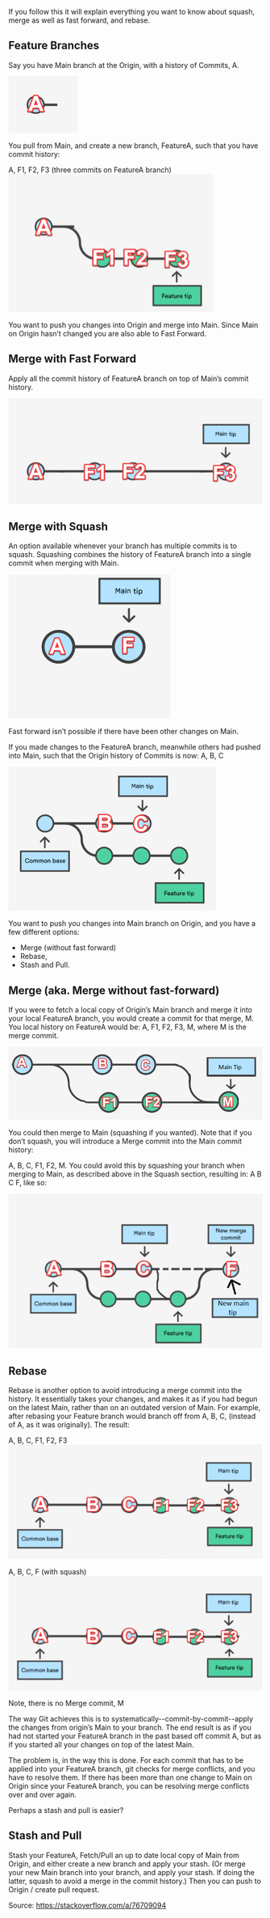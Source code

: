 If you follow this it will explain everything you want to know about squash, merge as well as fast forward, and rebase.

## Feature Branches
Say you have Main branch at the Origin, with a history of Commits, A.

![Main Branch](images/git/main.png "Main")


You pull from Main, and create a new branch, FeatureA, such that you have commit history:

A, F1, F2, F3 (three commits on FeatureA branch)
![Feature Branch](images/git/feature_branch.png "Feature Branch")


You want to push you changes into Origin and merge into Main. Since Main on Origin hasn’t changed you are also able to Fast Forward.

## Merge with Fast Forward
Apply all the commit history of FeatureA branch on top of Main’s commit history.


![Merge with Fast Forward](images/git/merge_with_fast_forward.png "Merge with Fast Forward")

## Merge with Squash
An option available whenever your branch has multiple commits is to squash. Squashing combines the history of FeatureA branch into a single commit when merging with Main.

![Merge with Squash](images/git/merge_with_squash.png "Merge with Squash")

Fast forward isn’t possible if there have been other changes on Main.

If you made changes to the FeatureA branch, meanwhile others had pushed into Main, such that the Origin history of Commits is now: A, B, C

![Main and Feature branch with multiple commiters](images/git/main_multiple_commiters.png "Main and Feature branch with multiple commiters")

You want to push you changes into Main branch on Origin, and you have a few different options:

- Merge (without fast forward)
- Rebase,
- Stash and Pull.

## Merge (aka. Merge without fast-forward)
If you were to fetch a local copy of Origin’s Main branch and merge it into your local FeatureA branch, you would create a commit for that merge, M. You local history on FeatureA would be: A, F1, F2, F3, M, where M is the merge commit.

![merge without fast forward](images/git/merge_without_fast_forward.png "merge without fast forward")

You could then merge to Main (squashing if you wanted). Note that if you don’t squash, you will introduce a Merge commit into the Main commit history:

A, B, C, F1, F2, M.
You could avoid this by squashing your branch when merging to Main, as described above in the Squash section, resulting in: A B C F, like so:

![merge to main (with multiple commiters) with squash](images/git/merge_multiple_commiters_with_squash.png "merge to main (with multiple commiters) with squash")

## Rebase
Rebase is another option to avoid introducing a merge commit into the history. It essentially takes your changes, and makes it as if you had begun on the latest Main, rather than on an outdated version of Main. For example, after rebasing your Feature branch would branch off from A, B, C, (instead of A, as it was originally). The result:

A, B, C, F1, F2, F3
![rebase](images/git/rebase.png "rebase")

A, B, C, F (with squash)
![rebase with squash](images/git/rebase.png "rebase with squash")

Note, there is no Merge commit, M

The way Git achieves this is to systematically--commit-by-commit--apply the changes from origin’s Main to your branch. The end result is as if you had not started your FeatureA branch in the past based off commit A, but as if you started all your changes on top of the latest Main.

The problem is, in the way this is done. For each commit that has to be applied into your FeatureA branch, git checks for merge conflicts, and you have to resolve them. If there has been more than one change to Main on Origin since your FeatureA branch, you can be resolving merge conflicts over and over again.

Perhaps a stash and pull is easier?

## Stash and Pull
Stash your FeatureA, Fetch/Pull an up to date local copy of Main from Origin, and either create a new branch and apply your stash. (Or merge your new Main branch into your branch, and apply your stash. If doing the latter, squash to avoid a merge in the commit history.) Then you can push to Origin / create pull request.

Source: https://stackoverflow.com/a/76709094
